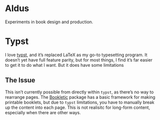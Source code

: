 # Aldus

Experiments in book design and production.

# Typst

I love [typst](https://github.com/typst), and it’s replaced LaTeX as my go-to typesetting program.  It doesn’t yet have full feature parity, but for most things, I find it’s far easier to get it to do what I want.  But it does have some limitations 

## The Issue

This isn’t currently possible from directly within ``typst``, as there’s no way to rearrange pages.  The [Bookletic](https://github.com/harrellbm/Bookletic) package has a basic framework for making printable booklets, but due to ``typst`` limitations, you have to manually break up the content into each page.  This is not realisitc for long-form content, especially when there are other ways.
